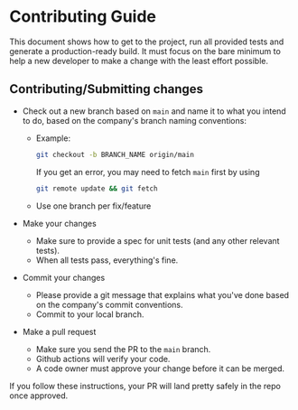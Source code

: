 # Contributing Guide

This document shows how to get to the project, run all provided tests and generate
a production-ready build. It must focus on the bare minimum to help a new developer
to make a change with the least effort possible.

## Contributing/Submitting changes

- Check out a new branch based on `main` and name it to what you intend to do,
  based on the company's branch naming conventions:

  - Example:

    ```sh
    git checkout -b BRANCH_NAME origin/main
    ```

    If you get an error, you may need to fetch `main` first by using

    ```sh
    git remote update && git fetch
    ```

  - Use one branch per fix/feature

- Make your changes
  - Make sure to provide a spec for unit tests (and any other relevant tests).
  - When all tests pass, everything's fine.
- Commit your changes
  - Please provide a git message that explains what you've done based on the company's commit conventions.
  - Commit to your local branch.
- Make a pull request
  - Make sure you send the PR to the `main` branch.
  - Github actions will verify your code.
  - A code owner must approve your change before it can be merged.

If you follow these instructions, your PR will land pretty safely in the repo once approved.
